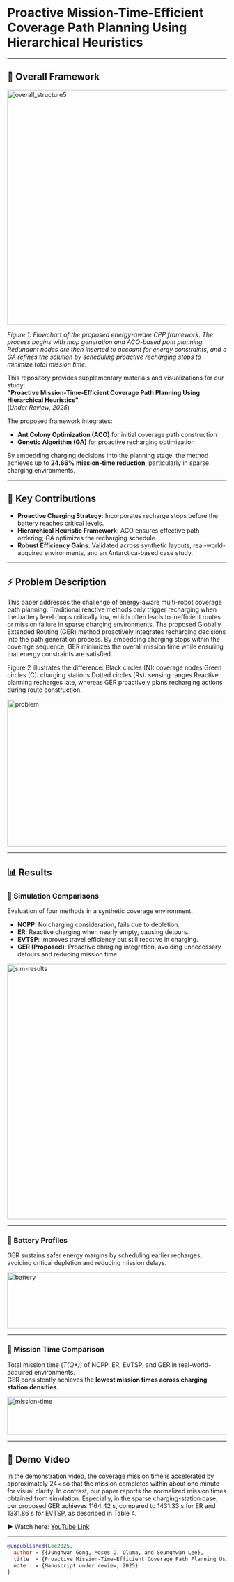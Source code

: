 # **Proactive Mission-Time-Efficient Coverage Path Planning Using Hierarchical Heuristics**

---

## 🔎 Overall Framework
<img width="2916" height="538" alt="overall_structure5" src="https://github.com/user-attachments/assets/bc1bfbcf-906d-4f15-9132-9cfb7c87f10c" />

*Figure 1. Flowchart of the proposed energy-aware CPP framework. The process begins with map generation and ACO-based path planning. Redundant nodes are then inserted to account for energy constraints, and a GA refines the solution by scheduling proactive recharging stops to minimize total mission time.*

This repository provides supplementary materials and visualizations for our study:  
**"Proactive Mission-Time-Efficient Coverage Path Planning Using Hierarchical Heuristics"**  
(*Under Review, 2025*)  

The proposed framework integrates:  
- **Ant Colony Optimization (ACO)** for initial coverage path construction  
- **Genetic Algorithm (GA)** for proactive recharging optimization  

By embedding charging decisions into the planning stage, the method achieves up to **24.66% mission-time reduction**, particularly in sparse charging environments.

---

## 🚀 Key Contributions
- **Proactive Charging Strategy**: Incorporates recharge stops before the battery reaches critical levels.  
- **Hierarchical Heuristic Framework**: ACO ensures effective path ordering; GA optimizes the recharging schedule.  
- **Robust Efficiency Gains**: Validated across synthetic layouts, real-world-acquired environments, and an Antarctica-based case study.  

---

## ⚡ Problem Description
This paper addresses the challenge of energy-aware multi-robot coverage path planning. Traditional reactive methods only trigger recharging when the battery level drops critically low, which often leads to inefficient routes or mission failure in sparse charging environments.
The proposed Globally Extended Routing (GER) method proactively integrates recharging decisions into the path generation process. By embedding charging stops within the coverage sequence, GER minimizes the overall mission time while ensuring that energy constraints are satisfied.

Figure 2 illustrates the difference:
Black circles (N): coverage nodes
Green circles (C): charging stations
Dotted circles (Rs): sensing ranges
Reactive planning recharges late, whereas GER proactively plans recharging actions during route construction.

<img width="1054" height="337" alt="problem" src="https://github.com/user-attachments/assets/7f0227bc-1641-4ade-90a8-f736a925bfa5" />



---

## 📊 Results

### 🔹 Simulation Comparisons
Evaluation of four methods in a synthetic coverage environment:  
- **NCPP**: No charging consideration, fails due to depletion.  
- **ER**: Reactive charging when nearly empty, causing detours.  
- **EVTSP**: Improves travel efficiency but still reactive in charging.  
- **GER (Proposed)**: Proactive charging integration, avoiding unnecessary detours and reducing mission time.  

<img width="514" height="585" alt="sim-results" src="https://github.com/user-attachments/assets/3115ab32-519d-425c-b4df-687d1833ae6b" />

---

### 🔹 Battery Profiles
GER sustains safer energy margins by scheduling earlier recharges, avoiding critical depletion and reducing mission delays.  

<img width="525" height="128" alt="battery" src="https://github.com/user-attachments/assets/b567a4d0-4898-487c-9d1f-f5ae162ac519" />

---

### 🔹 Mission Time Comparison
Total mission time (*T(Q\*)*) of NCPP, ER, EVTSP, and GER in real-world-acquired environments.  
GER consistently achieves the **lowest mission times across charging station densities**.  

<img width="537" height="87" alt="mission-time" src="https://github.com/user-attachments/assets/3a9992ea-5cdc-4abe-b494-92213fbb9e5d" />

---

## 🎥 Demo Video
In the demonstration video, the coverage mission time is accelerated by approximately 24× so that the mission completes within about one minute for visual clarity. 
In contrast, our paper reports the normalized mission times obtained from simulation. Especially, in the sparse charging-station case, our proposed GER achieves 1164.42 s, compared to 1431.33 s for ER and 1331.86 s for EVTSP, as described in Table 4. 

▶ Watch here: [YouTube Link](https://youtu.be/FFeNO_RdM2w)

---

```bibtex
@unpublished{Lee2025,
  author = {{Junghwan Gong, Moses O. Oluma, and Seunghwan Lee},
  title  = {Proactive Mission-Time-Efficient Coverage Path Planning Using Hierarchical Heuristics},
  note   = {Manuscript under review, 2025}
}

